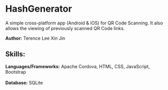 # HashGenerator

A simple cross-platform app (Android & iOS) for QR Code Scanning. It also allows the viewing of previously scanned QR Code links.

**Author:** Terence Lee Xin Jin

## Skills:
   **Languages/Frameworks:** Apache Cordova, HTML, CSS, JavaScript, Bootstrap<br/><br/>
   **Database:** SQLite<br/><br/>
   

